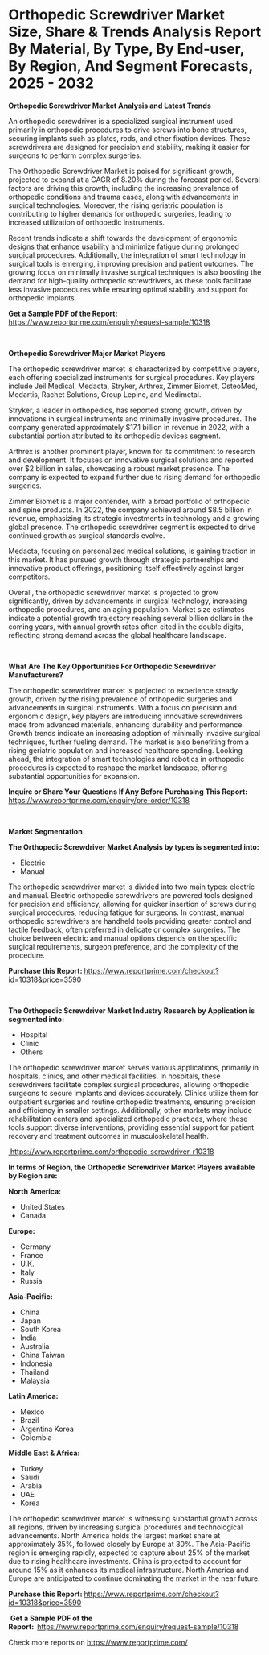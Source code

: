 <p><h1>Orthopedic Screwdriver Market Size, Share & Trends Analysis Report By Material, By Type, By End-user, By Region, And Segment Forecasts, 2025 - 2032</h1></p><p><strong>Orthopedic Screwdriver Market Analysis and Latest Trends</strong></p>
<p><p>An orthopedic screwdriver is a specialized surgical instrument used primarily in orthopedic procedures to drive screws into bone structures, securing implants such as plates, rods, and other fixation devices. These screwdrivers are designed for precision and stability, making it easier for surgeons to perform complex surgeries.</p><p>The Orthopedic Screwdriver Market is poised for significant growth, projected to expand at a CAGR of 8.20% during the forecast period. Several factors are driving this growth, including the increasing prevalence of orthopedic conditions and trauma cases, along with advancements in surgical technologies. Moreover, the rising geriatric population is contributing to higher demands for orthopedic surgeries, leading to increased utilization of orthopedic instruments.</p><p>Recent trends indicate a shift towards the development of ergonomic designs that enhance usability and minimize fatigue during prolonged surgical procedures. Additionally, the integration of smart technology in surgical tools is emerging, improving precision and patient outcomes. The growing focus on minimally invasive surgical techniques is also boosting the demand for high-quality orthopedic screwdrivers, as these tools facilitate less invasive procedures while ensuring optimal stability and support for orthopedic implants.</p></p>
<p><strong>Get a Sample PDF of the Report:&nbsp;</strong> <a href="https://www.reportprime.com/enquiry/request-sample/10318?utm_campaign=2606&utm_medium=2&utm_source=Github&utm_content=ia&utm_term=28022025&utm_id=orthopedic-screwdriver">https://www.reportprime.com/enquiry/request-sample/10318</a></p>
<p>&nbsp;</p>
<p><strong>Orthopedic Screwdriver Major Market Players</strong></p>
<p><p>The orthopedic screwdriver market is characterized by competitive players, each offering specialized instruments for surgical procedures. Key players include Jeil Medical, Medacta, Stryker, Arthrex, Zimmer Biomet, OsteoMed, Medartis, Rachet Solutions, Group Lepine, and Medimetal. </p><p>Stryker, a leader in orthopedics, has reported strong growth, driven by innovations in surgical instruments and minimally invasive procedures. The company generated approximately $17.1 billion in revenue in 2022, with a substantial portion attributed to its orthopedic devices segment. </p><p>Arthrex is another prominent player, known for its commitment to research and development. It focuses on innovative surgical solutions and reported over $2 billion in sales, showcasing a robust market presence. The company is expected to expand further due to rising demand for orthopedic surgeries.</p><p>Zimmer Biomet is a major contender, with a broad portfolio of orthopedic and spine products. In 2022, the company achieved around $8.5 billion in revenue, emphasizing its strategic investments in technology and a growing global presence. The orthopedic screwdriver segment is expected to drive continued growth as surgical standards evolve.</p><p>Medacta, focusing on personalized medical solutions, is gaining traction in this market. It has pursued growth through strategic partnerships and innovative product offerings, positioning itself effectively against larger competitors.</p><p>Overall, the orthopedic screwdriver market is projected to grow significantly, driven by advancements in surgical technology, increasing orthopedic procedures, and an aging population. Market size estimates indicate a potential growth trajectory reaching several billion dollars in the coming years, with annual growth rates often cited in the double digits, reflecting strong demand across the global healthcare landscape.</p></p>
<p>&nbsp;</p>
<p><strong>What Are The Key Opportunities For Orthopedic Screwdriver Manufacturers?</strong></p>
<p><p>The orthopedic screwdriver market is projected to experience steady growth, driven by the rising prevalence of orthopedic surgeries and advancements in surgical instruments. With a focus on precision and ergonomic design, key players are introducing innovative screwdrivers made from advanced materials, enhancing durability and performance. Growth trends indicate an increasing adoption of minimally invasive surgical techniques, further fueling demand. The market is also benefiting from a rising geriatric population and increased healthcare spending. Looking ahead, the integration of smart technologies and robotics in orthopedic procedures is expected to reshape the market landscape, offering substantial opportunities for expansion.</p></p>
<p><strong>Inquire or Share Your Questions If Any Before Purchasing This Report:</strong> <a href="https://www.reportprime.com/enquiry/pre-order/10318?utm_campaign=2606&utm_medium=2&utm_source=Github&utm_content=ia&utm_term=28022025&utm_id=orthopedic-screwdriver">https://www.reportprime.com/enquiry/pre-order/10318</a></p>
<p>&nbsp;</p>
<p><strong>Market Segmentation</strong></p>
<p><strong>The Orthopedic Screwdriver Market Analysis by types is segmented into:</strong></p>
<p><ul><li>Electric</li><li>Manual</li></ul></p>
<p><p>The orthopedic screwdriver market is divided into two main types: electric and manual. Electric orthopedic screwdrivers are powered tools designed for precision and efficiency, allowing for quicker insertion of screws during surgical procedures, reducing fatigue for surgeons. In contrast, manual orthopedic screwdrivers are handheld tools providing greater control and tactile feedback, often preferred in delicate or complex surgeries. The choice between electric and manual options depends on the specific surgical requirements, surgeon preference, and the complexity of the procedure.</p></p>
<p><strong>Purchase this Report:&nbsp;</strong><a href="https://www.reportprime.com/checkout?id=10318&price=3590&utm_campaign=2606&utm_medium=2&utm_source=Github&utm_content=ia&utm_term=28022025&utm_id=orthopedic-screwdriver">https://www.reportprime.com/checkout?id=10318&price=3590</a></p>
<p>&nbsp;</p>
<p><strong>The Orthopedic Screwdriver Market Industry Research by Application is segmented into:</strong></p>
<p><ul><li>Hospital</li><li>Clinic</li><li>Others</li></ul></p>
<p><p>The orthopedic screwdriver market serves various applications, primarily in hospitals, clinics, and other medical facilities. In hospitals, these screwdrivers facilitate complex surgical procedures, allowing orthopedic surgeons to secure implants and devices accurately. Clinics utilize them for outpatient surgeries and routine orthopedic treatments, ensuring precision and efficiency in smaller settings. Additionally, other markets may include rehabilitation centers and specialized orthopedic practices, where these tools support diverse interventions, providing essential support for patient recovery and treatment outcomes in musculoskeletal health.</p></p>
<p><a href="https://www.reportprime.com/orthopedic-screwdriver-r10318?utm_campaign=2606&utm_medium=2&utm_source=Github&utm_content=ia&utm_term=28022025&utm_id=orthopedic-screwdriver">&nbsp;https://www.reportprime.com/orthopedic-screwdriver-r10318</a></p>
<p><strong>In terms of Region, the Orthopedic Screwdriver Market Players available by Region are:</strong></p>
<p>
    <p> <strong> North America: </strong>
        <ul>
            <li>United States</li>
            <li>Canada</li>
        </ul>
        </p> 
    <p> <strong> Europe: </strong>
        <ul>
            <li>Germany</li>
            <li>France</li>
            <li>U.K.</li>
            <li>Italy</li>
            <li>Russia</li>
        </ul>
        </p> 
    <p> <strong> Asia-Pacific: </strong>
        <ul>
            <li>China</li>
            <li>Japan</li>
            <li>South Korea</li>
            <li>India</li>
            <li>Australia</li>
            <li>China Taiwan</li>
            <li>Indonesia</li>
            <li>Thailand</li>
            <li>Malaysia</li>
        </ul>
        </p> 
    <p> <strong> Latin America: </strong>
        <ul>
            <li>Mexico</li>
            <li>Brazil</li>
            <li>Argentina Korea</li>
            <li>Colombia</li>
        </ul>
        </p> 
    <p> <strong> Middle East & Africa: </strong>
        <ul>
            <li>Turkey</li>
            <li>Saudi</li>
            <li>Arabia</li>
            <li>UAE</li>
            <li>Korea</li>
        </ul>
    </p>
    </p>
<p><p>The orthopedic screwdriver market is witnessing substantial growth across all regions, driven by increasing surgical procedures and technological advancements. North America holds the largest market share at approximately 35%, followed closely by Europe at 30%. The Asia-Pacific region is emerging rapidly, expected to capture about 25% of the market due to rising healthcare investments. China is projected to account for around 15% as it enhances its medical infrastructure. North America and Europe are anticipated to continue dominating the market in the near future.</p></p>
<p><strong>Purchase this Report: </strong><a href="https://www.reportprime.com/checkout?id=10318&price=3590&utm_campaign=2606&utm_medium=2&utm_source=Github&utm_content=ia&utm_term=28022025&utm_id=orthopedic-screwdriver">https://www.reportprime.com/checkout?id=10318&price=3590</a></p>
<p>&nbsp;<strong>Get a Sample PDF of the Report:&nbsp;&nbsp;</strong><a href="https://www.reportprime.com/enquiry/request-sample/10318?utm_campaign=2606&utm_medium=2&utm_source=Github&utm_content=ia&utm_term=28022025&utm_id=orthopedic-screwdriver">https://www.reportprime.com/enquiry/request-sample/10318</a></p>
<p><strong></strong></p>
<p>Check more reports on <a href="https://www.reportprime.com/?utm_campaign=2606&utm_medium=2&utm_source=Github&utm_content=ia&utm_term=28022025&utm_id=orthopedic-screwdriver">https://www.reportprime.com/</a></p>